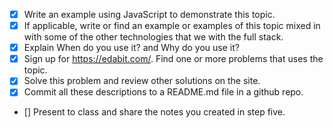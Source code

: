 - [x] Write an example using JavaScript to demonstrate this topic.
- [x] If applicable, write or find an example or examples of this topic mixed in with some of the other technologies that we with the full stack.
- [x] Explain When do you use it? and Why do you use it?
- [x] Sign up for https://edabit.com/. Find one or more problems that uses the topic.   
- [x] Solve this problem and review other solutions on the site.
- [x] Commit all these descriptions to a README.md file in a github repo.
- [] Present to class and share the notes you created in step five.
